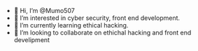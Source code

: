 - 👋 Hi, I’m @Mumo507
- 👀 I’m interested in cyber security, front end development.
- 🌱 I’m currently learning ethical hacking.
- 💞️ I’m looking to collaborate on ethichal hacking and front end develipment




<!---
Mumo507/Mumo507 is a ✨ special ✨ repository because its `README.md` (this file) appears on your GitHub profile.
You can click the Preview link to take a look at your changes.
--->
